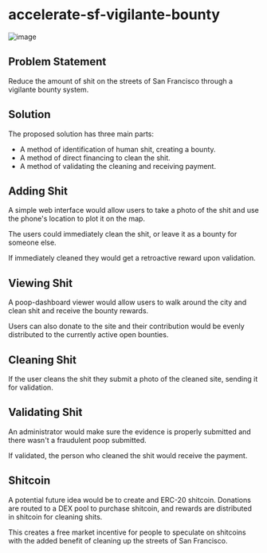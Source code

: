 # accelerate-sf-vigilante-bounty

![image](https://github.com/pmoncada/accelerate-sf-vigilante-bounty/assets/24830704/be9d0704-6a74-48b1-ad80-0c7e9a30d151)


## Problem Statement

Reduce the amount of shit on the streets of San Francisco through a vigilante bounty system.

## Solution

The proposed solution has three main parts:

- A method of identification of human shit, creating a bounty.
- A method of direct financing to clean the shit.
- A method of validating the cleaning and receiving payment.


## Adding Shit

A simple web interface would allow users to take a photo of the shit and use the phone's location to plot it on the map.

The users could immediately clean the shit, or leave it as a bounty for someone else.

If immediately cleaned they would get a retroactive reward upon validation.

## Viewing Shit

A poop-dashboard viewer would allow users to walk around the city and clean shit and receive the bounty rewards.

Users can also donate to the site and their contribution would be evenly distributed to the currently active open bounties.

## Cleaning Shit

If the user cleans the shit they submit a photo of the cleaned site, sending it for validation.

## Validating Shit

An administrator would make sure the evidence is properly submitted and there wasn't a fraudulent poop submitted.

If validated, the person who cleaned the shit would receive the payment.

## Shitcoin

A potential future idea would be to create and ERC-20 shitcoin. Donations are routed to a DEX pool to purchase shitcoin, and rewards are distributed in shitcoin for cleaning shits.

This creates a free market incentive for people to speculate on shitcoins with the added benefit of cleaning up the streets of San Francisco.




